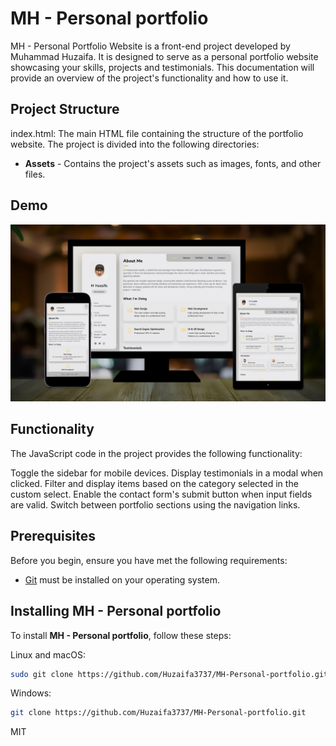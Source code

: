 # MH - Personal portfolio

MH - Personal Portfolio Website is a front-end project developed by Muhammad Huzaifa. It is designed to serve as a personal portfolio website showcasing your skills, projects and testimonials. This documentation will provide an overview of the project's functionality and how to use it.


## Project Structure

index.html: The main HTML file containing the structure of the portfolio website.
The project is divided into the following directories:
* **Assets** - Contains the project's assets such as images, fonts, and other files.

## Demo

![MH Demo](./Demo/demo.png "Demo")

## Functionality 

The JavaScript code in the project provides the following functionality:

Toggle the sidebar for mobile devices.
Display testimonials in a modal when clicked.
Filter and display items based on the category selected in the custom select.
Enable the contact form's submit button when input fields are valid.
Switch between portfolio sections using the navigation links.


## Prerequisites

Before you begin, ensure you have met the following requirements:

* [Git](https://git-scm.com/downloads "Download Git") must be installed on your operating system.

## Installing MH - Personal portfolio

To install **MH - Personal portfolio**, follow these steps:

Linux and macOS:

```bash
sudo git clone https://github.com/Huzaifa3737/MH-Personal-portfolio.git
```

Windows:

```bash
git clone https://github.com/Huzaifa3737/MH-Personal-portfolio.git
```


MIT
